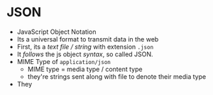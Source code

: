 # JSON
- JavaScript Object Notation
- Its a universal format to transmit data in the web
- First, its a *text file / string* with extension `.json`
- It *follows* the js object *syntax*, so called JSON.
- MIME Type of `application/json`
    - MIME type = media type / content type 
    - they're strings sent along with file to denote their media type
- They 